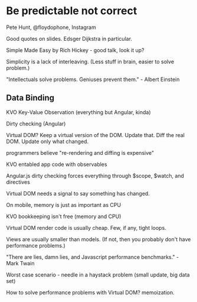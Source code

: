 # Be predictable not correct

Pete Hunt, @floydophone, Instagram

Good quotes on slides. Edsger Dijkstra in particular.

Simple Made Easy by Rich Hickey - good talk, look it up?

Simplicity is a lack of interleaving. (Less stuff in brain, easier to solve problem.)

"Intellectuals solve problems. Geniuses prevent them." - Albert Einstein

## Data Binding

KVO Key-Value Observation (everything but Angular, kinda)

Dirty checking (Angular)

Virtual DOM? Keep a virtual version of the DOM. Update that. Diff the real DOM. Update only what changed.

programmers believe "re-rendering and diffing is expensive"

KVO entabled app code with observables

Angular.js dirty checking forces everything through $scope, $watch, and directives

Virtual DOM needs a signal to say something has changed.

On mobile, memory is just as important as CPU

KVO bookkeeping isn't free (memory and CPU)

Virtual DOM render code is usually cheap. Few, if any, tight loops.

Views are usually smaller than models. (If not, then you probably don't have performance problems.)

"There are lies, damn lies, and Javascript performance benchmarks." - Mark Twain

Worst case scenario - needle in a haystack problem (small update, big data set)

How to solve performance problems with Virtual DOM? memoization.


